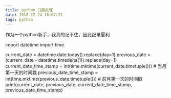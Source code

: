 ```yaml
---
title: python 日期处理
date: 2018-12-24 16:07:21
tags: python
---
```

作为一个python新手，我真的记不住，因此纪录夏利

import datetime
import time

current_date = datetime.date.today().replace(day=1)
previous_date = (current_date - datetime.timedelta(1)).replace(day=1)
current_date_time_stamp = int(time.mktime(current_date.timetuple())) # 当月第一天的时间戳
previous_date_time_stamp = int(time.mktime(previous_date.timetuple())) # 前月第一天的时间戳
print(current_date, previous_date, current_date_time_stamp, previous_date_time_stamp)

